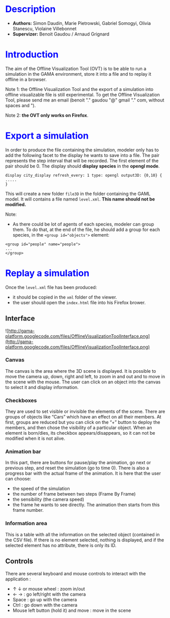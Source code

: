 
<br />

# <font color='blue'>Description</font>

  * **Authors:** Simon Daudin, Marie Pietrowski, Gabriel Somogyi, Olivia Stanescu, Violaine Villebonnet
  * **Supervizer:** Benoit Gaudou / Arnaud Grignard

# <font color='blue'>Introduction</font>

The aim of the Offline Visualization Tool (OVT) is to be able to run a simulation in the GAMA environment, store it into a file and to replay it offline in a browser.

Note 1: the Offline Visualization Tool and the export of a simulation into offline visualizable file is still experimental.
To get the Offline Visualization Tool, please send me an email (benoit "." gaudou "@" gmail "." com, without spaces and ").

Note 2: **the OVT only works on Firefox**.

# <font color='blue'> Export a simulation </font>

In order to produce the file containing the simulation, modeler only has to add the following facet to the display he wants to save into a file. The pair represents the step interval that will be recorded. The first element of the pair should be 0. The display should **display species** in the **opengl mode**.

```
display city_display refresh_every: 1 type: opengl output3D: {0,10} {
.....
}
```

This will create a new folder `file3D` in the folder containing the GAML model. It will contains a file named `level.xml`. **This name should not be modified.**

Note:
  * As there could be lot of agents of each species, modeler can group them. To do that, at the end of the file, he should add a group for each species, in the `<group id="objects">` element:

```
<group id="people" name="people">
...
</group>
```

# <font color='blue'>Replay a simulation </font>

Once the `level.xml` file has been produced:
  * it should be copied in the `xml` folder of the viewer.
  * the user should open the `index.html` file into his Firefox brower.

## Interface

![http://gama-platform.googlecode.com/files/OfflineVisualizationToolInterface.png](http://gama-platform.googlecode.com/files/OfflineVisualizationToolInterface.png)

### Canvas
The canvas is the area where the 3D scene is displayed. It is possible to move the camera up,
down, right and left, to zoom in and out and to move in the scene with the mouse. The user can
click on an object into the canvas to select it and display information.

### Checkboxes
They are used to set visible or invisible the elements of the scene. There are groups of objects
like “Cars” which have an effect on all their members. At first, groups are reduced but you can
click on the “+” button to deploy the members, and then chose the visibility of a particular
object. When an element is born/dies, its checkbox appears/disappears, so it can not be modified
when it is not alive.

### Animation bar
In this part, there are buttons for pause/play the animation, go next or previous step, and reset the
simulation (go to time 0). There is also a progress bar with the actual frame of the animation. It is
here that the user can choose:
  * the speed of the simulation
  * the number of frame between two steps (Frame By Frame)
  * the sensibility (the camera speed)
  * the frame he wants to see directly. The animation then starts from this frame number.

### Information area
This is a table with all the information on the selected object (contained in the CSV file). If there
is no element selected, nothing is displayed, and if the selected element has no attribute, there is
only its ID.

## Controls

There are several keyboard and mouse controls to interact with the application :
  * ↑ ↓ or mouse wheel : zoom in/out
  * ← → : go left/right with the camera
  * Space : go up with the camera
  * Ctrl : go down with the camera
  * Mouse left button (hold it) and move : move in the scene